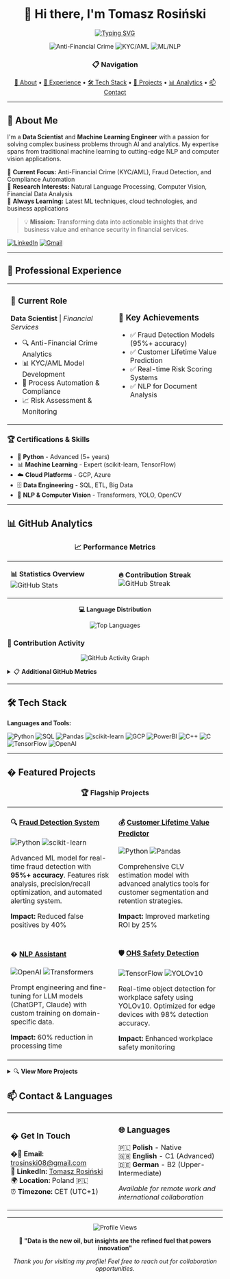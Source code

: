 <div align="center">

# 👋 Hi there, I'm Tomasz Rosiński

[![Typing SVG](https://readme-typing-svg.herokuapp.com?font=Fira+Code&size=22&duration=3000&pause=1000&color=58A6FF&center=true&vCenter=true&width=600&lines=Data+Scientist+%7C+ML+Engineer;Anti-Financial+Crime+Specialist;NLP+%26+Computer+Vision+Expert;Building+AI+Solutions+for+Business)](https://git.io/typing-svg)

</div>

<p align="center">
  <img src="https://img.shields.io/badge/Focus-Anti--Financial_Crime-blue?style=for-the-badge" alt="Anti-Financial Crime" />
  <img src="https://img.shields.io/badge/Specialization-KYC%2FAML-green?style=for-the-badge" alt="KYC/AML" />
  <img src="https://img.shields.io/badge/Tech-ML%2FNLP-orange?style=for-the-badge" alt="ML/NLP" />
</p>

<div align="center">

### 📋 Navigation
[🚀 About](#-about-me) • [💼 Experience](#-professional-experience) • [🛠️ Tech Stack](#-tech-stack) • [🚀 Projects](#-featured-projects) • [📊 Analytics](#-github-analytics) • [📫 Contact](#-contact--languages)

</div>

---

## 🚀 About Me

I'm a **Data Scientist** and **Machine Learning Engineer** with a passion for solving complex business problems through AI and analytics. My expertise spans from traditional machine learning to cutting-edge NLP and computer vision applications.

🎯 **Current Focus:** Anti-Financial Crime (KYC/AML), Fraud Detection, and Compliance Automation  
🔬 **Research Interests:** Natural Language Processing, Computer Vision, Financial Data Analysis  
🌱 **Always Learning:** Latest ML techniques, cloud technologies, and business applications  

> 💡 **Mission:** Transforming data into actionable insights that drive business value and enhance security in financial services.</p>

[![LinkedIn](https://img.shields.io/badge/LinkedIn-0077B5?style=for-the-badge&logo=linkedin&logoColor=white)](https://www.linkedin.com/in/tomasz-rosinski/)
[![Gmail](https://img.shields.io/badge/Gmail-D14836?style=for-the-badge&logo=gmail&logoColor=white)](mailto:trosinski08@gmail.com)

---

## 💼 Professional Experience

<table>
<tr>
<td width="50%">

### 🏢 Current Role
**Data Scientist** | *Financial Services*
- 🔍 Anti-Financial Crime Analytics
- 📊 KYC/AML Model Development
- 🤖 Process Automation & Compliance
- 📈 Risk Assessment & Monitoring

</td>
<td width="50%">

### 🎯 Key Achievements
- ✅ Fraud Detection Models (95%+ accuracy)
- ✅ Customer Lifetime Value Prediction
- ✅ Real-time Risk Scoring Systems
- ✅ NLP for Document Analysis

</td>
</tr>
</table>

### 🏆 Certifications & Skills
- 🐍 **Python** - Advanced (5+ years)
- 📊 **Machine Learning** - Expert (scikit-learn, TensorFlow)
- ☁️ **Cloud Platforms** - GCP, Azure
- 🗄️ **Data Engineering** - SQL, ETL, Big Data
- 🧠 **NLP & Computer Vision** - Transformers, YOLO, OpenCV

---

## 📊 GitHub Analytics

<div align="center">

### 📈 Performance Metrics

</div>

<table>
<tr>
<td width="50%">

**📊 Statistics Overview**
<img src="https://github-readme-stats.vercel.app/api?username=trosinski08&show_icons=true&theme=tokyonight&hide_border=true&include_all_commits=true&count_private=true" alt="GitHub Stats" />

</td>
<td width="50%">

**🔥 Contribution Streak**
<img src="https://github-readme-streak-stats.herokuapp.com/?user=trosinski08&theme=tokyonight&hide_border=true" alt="GitHub Streak" />

</td>
</tr>
</table>

<div align="center">

**💻 Language Distribution**

<img src="https://github-readme-stats.vercel.app/api/top-langs/?username=trosinski08&layout=compact&theme=tokyonight&hide_border=true&langs_count=8" alt="Top Languages" />

</div>

### 📅 Contribution Activity

<div align="center">

![GitHub Activity Graph](https://github-readme-activity-graph.vercel.app/graph?username=trosinski08&theme=tokyo-night&hide_border=true&area=true)

</div>

<details>
<summary>📋 <strong>Additional GitHub Metrics</strong></summary>
<br>

<div align="center">

**🏆 GitHub Trophies**
![GitHub Trophies](https://github-profile-trophy.vercel.app/?username=trosinski08&theme=tokyonight&no-frame=true&row=1&column=6)

**⚡ Recent Activity**
<!--START_SECTION:activity-->
<!--END_SECTION:activity-->

</div>

</details>

---

## 🛠 Tech Stack

**Languages and Tools:**

![Python](https://img.shields.io/badge/Python-3776AB?style=for-the-badge&logo=python&logoColor=white)
![SQL](https://img.shields.io/badge/SQL-4479A1?style=for-the-badge&logo=postgresql&logoColor=white)
![Pandas](https://img.shields.io/badge/Pandas-150458?style=for-the-badge&logo=pandas)
![scikit-learn](https://img.shields.io/badge/scikit--learn-F7931E?style=for-the-badge&logo=scikit-learn&logoColor=white)
![GCP](https://img.shields.io/badge/GCP-4285F4?style=for-the-badge&logo=googlecloud&logoColor=white)
![PowerBI](https://img.shields.io/badge/PowerBI-F2C811?style=for-the-badge&logo=powerbi&logoColor=white)
![C++](https://img.shields.io/badge/C++-00599C?style=for-the-badge&logo=cplusplus&logoColor=white)
![C](https://img.shields.io/badge/C-00599C?style=for-the-badge&logo=c&logoColor=white)
![TensorFlow](https://img.shields.io/badge/TensorFlow-FF6F00?style=for-the-badge&logo=tensorflow&logoColor=white)
![OpenAI](https://img.shields.io/badge/OpenAI-412991?style=for-the-badge&logo=openai&logoColor=white)

---

## � Featured Projects

<div align="center">

### 🏆 Flagship Projects

</div>

<table>
<tr>
<td width="50%">

#### 🔍 [Fraud Detection System](https://github.com/trosinski08/fraud-detection)
![Python](https://img.shields.io/badge/Python-3776AB?style=flat-square&logo=python&logoColor=white)
![scikit-learn](https://img.shields.io/badge/scikit--learn-F7931E?style=flat-square&logo=scikit-learn&logoColor=white)

Advanced ML model for real-time fraud detection with **95%+ accuracy**. Features risk analysis, precision/recall optimization, and automated alerting system.

**Impact:** Reduced false positives by 40%

</td>
<td width="50%">

#### 💰 [Customer Lifetime Value Predictor](https://github.com/trosinski08/CLV_preditor)
![Python](https://img.shields.io/badge/Python-3776AB?style=flat-square&logo=python&logoColor=white)
![Pandas](https://img.shields.io/badge/Pandas-150458?style=flat-square&logo=pandas)

Comprehensive CLV estimation model with advanced analytics tools for customer segmentation and retention strategies.

**Impact:** Improved marketing ROI by 25%

</td>
</tr>
<tr>
<td width="50%">

#### � [NLP Assistant](https://github.com/trosinski08/nlp-assistant)
![OpenAI](https://img.shields.io/badge/OpenAI-412991?style=flat-square&logo=openai&logoColor=white)
![Transformers](https://img.shields.io/badge/🤗_Transformers-yellow?style=flat-square)

Prompt engineering and fine-tuning for LLM models (ChatGPT, Claude) with custom training on domain-specific data.

**Impact:** 60% reduction in processing time

</td>
<td width="50%">

#### 🛡️ [OHS Safety Detection](https://github.com/trosinski08/ohs-detection)
![TensorFlow](https://img.shields.io/badge/TensorFlow-FF6F00?style=flat-square&logo=tensorflow&logoColor=white)
![YOLOv10](https://img.shields.io/badge/YOLOv10-00FFFF?style=flat-square)

Real-time object detection for workplace safety using YOLOv10. Optimized for edge devices with 98% detection accuracy.

**Impact:** Enhanced workplace safety monitoring

</td>
</tr>
</table>

<details>
<summary>🔍 <strong>View More Projects</strong></summary>
<br>

| Project | Description | Tech Stack | Status |
|---------|-------------|------------|--------|
| [�️ Upcycling Store](https://github.com/trosinski08/loopstore) | E-commerce platform for sustainable fashion | ![TypeScript](https://img.shields.io/badge/TypeScript-007ACC?style=flat-square&logo=typescript&logoColor=white) ![Next.js](https://img.shields.io/badge/Next.js-000000?style=flat-square&logo=nextdotjs&logoColor=white) ![Django](https://img.shields.io/badge/Django-092E20?style=flat-square&logo=django&logoColor=white) | 🚀 Active |
| [🎨 Fractol Generator](https://github.com/trosinski08/fractol) | Mathematical fractal visualization in C | ![C](https://img.shields.io/badge/C-00599C?style=flat-square&logo=c&logoColor=white) | ✅ Complete |
| [� Drone Analytics](https://github.com/trosinski08/drone-reports) | PDF report generation from telemetry data | ![Python](https://img.shields.io/badge/Python-3776AB?style=flat-square&logo=python&logoColor=white) ![ReportLab](https://img.shields.io/badge/ReportLab-green?style=flat-square) | ✅ Complete |

</details>

## 📫 Contact & Languages

<table>
<tr>
<td width="50%">

### � Get In Touch
�📧 **Email:** [trosinski08@gmail.com](mailto:trosinski08@gmail.com)  
💼 **LinkedIn:** [Tomasz Rosiński](https://www.linkedin.com/in/tomasz-rosinski/)  
🌍 **Location:** Poland 🇵🇱  
⏰ **Timezone:** CET (UTC+1)

</td>
<td width="50%">

### 🌐 Languages
🇵🇱 **Polish** - Native  
🇬🇧 **English** - C1 (Advanced)  
🇩🇪 **German** - B2 (Upper-Intermediate)  

*Available for remote work and international collaboration*

</td>
</tr>
</table>

---

<div align="center">

![Profile Views](https://komarev.com/ghpvc/?username=trosinski08&color=brightgreen&style=for-the-badge)

**🚀 "Data is the new oil, but insights are the refined fuel that powers innovation"**

*Thank you for visiting my profile! Feel free to reach out for collaboration opportunities.*

</div>
